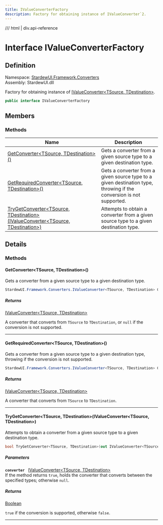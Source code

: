 ```yaml
---
title: IValueConverterFactory
description: Factory for obtaining instance of IValueConverter`2.
---
```


<link rel="stylesheet" href="/StardewUI/stylesheets/reference.css" />

/// html | div.api-reference

# Interface IValueConverterFactory

## Definition

<div class="api-definition" markdown>

Namespace: [StardewUI.Framework.Converters](index.md)  
Assembly: StardewUI.dll  

</div>

Factory for obtaining instance of [IValueConverter&lt;TSource, TDestination&gt;](ivalueconverter-2.md).

```cs
public interface IValueConverterFactory
```

## Members

### Methods

 | Name | Description |
| --- | --- |
| [GetConverter&lt;TSource, TDestination&gt;()](#getconvertertsource-tdestination) | Gets a converter from a given source type to a given destination type. | 
| [GetRequiredConverter&lt;TSource, TDestination&gt;()](#getrequiredconvertertsource-tdestination) | Gets a converter from a given source type to a given destination type, throwing if the conversion is not supported. | 
| [TryGetConverter&lt;TSource, TDestination&gt;(IValueConverter&lt;TSource, TDestination&gt;)](#trygetconvertertsource-tdestinationivalueconvertertsource-tdestination) | Attempts to obtain a converter from a given source type to a given destination type. | 

## Details

### Methods

#### GetConverter&lt;TSource, TDestination&gt;()

Gets a converter from a given source type to a given destination type.

```cs
StardewUI.Framework.Converters.IValueConverter<TSource, TDestination> GetConverter<TSource, TDestination>();
```

##### Returns

[IValueConverter&lt;TSource, TDestination&gt;](ivalueconverter-2.md)

  A converter that converts from `TSource` to `TDestination`, or `null` if the conversion is not supported.

-----

#### GetRequiredConverter&lt;TSource, TDestination&gt;()

Gets a converter from a given source type to a given destination type, throwing if the conversion is not supported.

```cs
StardewUI.Framework.Converters.IValueConverter<TSource, TDestination> GetRequiredConverter<TSource, TDestination>();
```

##### Returns

[IValueConverter&lt;TSource, TDestination&gt;](ivalueconverter-2.md)

  A converter that converts from `TSource` to `TDestination`.

-----

#### TryGetConverter&lt;TSource, TDestination&gt;(IValueConverter&lt;TSource, TDestination&gt;)

Attempts to obtain a converter from a given source type to a given destination type.

```cs
bool TryGetConverter<TSource, TDestination>(out IValueConverter<TSource, TDestination> converter);
```

##### Parameters

**`converter`** &nbsp; [IValueConverter&lt;TSource, TDestination&gt;](ivalueconverter-2.md)  
If the method returns `true`, holds the converter that converts between the specified types; otherwise `null`.

##### Returns

[Boolean](https://learn.microsoft.com/en-us/dotnet/api/system.boolean)

  `true` if the conversion is supported, otherwise `false`.

-----

